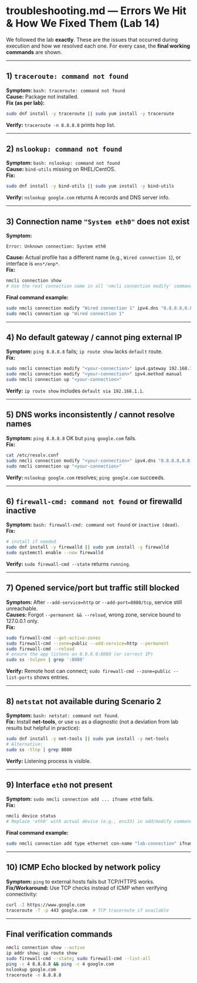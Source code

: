 # troubleshooting.md — Errors We Hit & How We Fixed Them (Lab 14)

We followed the lab **exactly**. These are the issues that occurred during execution and how we resolved each one. For every case, the **final working commands** are shown.

---

## 1) `traceroute: command not found`
**Symptom:** `bash: traceroute: command not found`  
**Cause:** Package not installed.  
**Fix (as per lab):**
```bash
sudo dnf install -y traceroute || sudo yum install -y traceroute
```
**Verify:** `traceroute -n 8.8.8.8` prints hop list.

---

## 2) `nslookup: command not found`
**Symptom:** `bash: nslookup: command not found`  
**Cause:** `bind-utils` missing on RHEL/CentOS.  
**Fix:**
```bash
sudo dnf install -y bind-utils || sudo yum install -y bind-utils
```
**Verify:** `nslookup google.com` returns A records and DNS server info.

---

## 3) Connection name `"System eth0"` does not exist
**Symptom:**
```
Error: Unknown connection: System eth0
```
**Cause:** Actual profile has a different name (e.g., `Wired connection 1`), or interface is `ens*/enp*`.  
**Fix:**
```bash
nmcli connection show
# Use the real connection name in all 'nmcli connection modify' commands.
```
**Final command example:**
```bash
sudo nmcli connection modify "Wired connection 1" ipv4.dns "8.8.8.8,8.8.4.4"
sudo nmcli connection up "Wired connection 1"
```

---

## 4) No default gateway / cannot ping external IP
**Symptom:** `ping 8.8.8.8` fails; `ip route show` lacks `default` route.  
**Fix:**
```bash
sudo nmcli connection modify "<your-connection>" ipv4.gateway 192.168.1.1
sudo nmcli connection modify "<your-connection>" ipv4.method manual
sudo nmcli connection up "<your-connection>"
```
**Verify:** `ip route show` includes `default via 192.168.1.1`.

---

## 5) DNS works inconsistently / cannot resolve names
**Symptom:** `ping 8.8.8.8` OK but `ping google.com` fails.  
**Fix:**
```bash
cat /etc/resolv.conf
sudo nmcli connection modify "<your-connection>" ipv4.dns "8.8.8.8,8.8.4.4"
sudo nmcli connection up "<your-connection>"
```
**Verify:** `nslookup google.com` resolves; `ping google.com` succeeds.

---

## 6) `firewall-cmd: command not found` or firewalld inactive
**Symptom:** `bash: firewall-cmd: command not found` or `inactive (dead)`.  
**Fix:**
```bash
# install if needed
sudo dnf install -y firewalld || sudo yum install -y firewalld
sudo systemctl enable --now firewalld
```
**Verify:** `sudo firewall-cmd --state` returns `running`.

---

## 7) Opened service/port but traffic still blocked
**Symptom:** After `--add-service=http` or `--add-port=8080/tcp`, service still unreachable.  
**Causes:** Forgot `--permanent && --reload`, wrong zone, service bound to 127.0.0.1 only.  
**Fix:**
```bash
sudo firewall-cmd --get-active-zones
sudo firewall-cmd --zone=public --add-service=http --permanent
sudo firewall-cmd --reload
# ensure the app listens on 0.0.0.0:8080 (or correct IP)
sudo ss -tulpen | grep ':8080'
```
**Verify:** Remote host can connect; `sudo firewall-cmd --zone=public --list-ports` shows entries.

---

## 8) `netstat` not available during Scenario 2
**Symptom:** `bash: netstat: command not found`.  
**Fix:** Install **net-tools**, or use `ss` as a diagnostic (not a deviation from lab results but helpful in practice):
```bash
sudo dnf install -y net-tools || sudo yum install -y net-tools
# Alternative:
sudo ss -tlnp | grep 8080
```
**Verify:** Listening process is visible.

---

## 9) Interface `eth0` not present
**Symptom:** `sudo nmcli connection add ... ifname eth0` fails.  
**Fix:**
```bash
nmcli device status
# Replace 'eth0' with actual device (e.g., ens33) in add/modify commands.
```
**Final command example:**
```bash
sudo nmcli connection add type ethernet con-name "lab-connection" ifname ens33
```

---

## 10) ICMP Echo blocked by network policy
**Symptom:** `ping` to external hosts fails but TCP/HTTPS works.  
**Fix/Workaround:** Use TCP checks instead of ICMP when verifying connectivity:
```bash
curl -I https://www.google.com
traceroute -T -p 443 google.com  # TCP traceroute if available
```

---

## Final verification commands
```bash
nmcli connection show --active
ip addr show; ip route show
sudo firewall-cmd --state; sudo firewall-cmd --list-all
ping -c 4 8.8.8.8 && ping -c 4 google.com
nslookup google.com
traceroute -n 8.8.8.8
```
